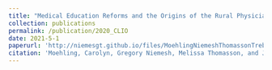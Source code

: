 ```yaml
---
title: "Medical Education Reforms and the Origins of the Rural Physician Shortage"
collection: publications
permalink: /publication/2020_CLIO
date: 2021-5-1
paperurl: 'http://niemesgt.github.io/files/MoehlingNiemeshThomassonTreber2019.pdf'
citation: 'Moehling, Carolyn, Gregory Niemesh, Melissa Thomasson, and Jaret Treber. (2020). &quot;Medical Education Reforms and the Origins of the Rural Physician Shortage&quot;, <i>Cliometrica</i>, 14(1).'
---
```



